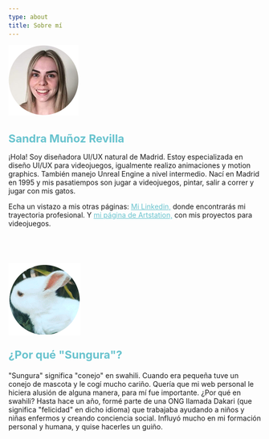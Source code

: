 ```yaml
---
type: about
title: Sobre mí
---
```

<div style="align: center; margin-bottom:4%;">
<img src="/images/Sandra.png" alt="Sandra" >
</div>

<h1 style="font-weight: medium; font-size: 22px; color: rgb(104, 195, 206);">
Sandra Muñoz Revilla
</h1>

¡Hola! Soy diseñadora UI/UX natural de Madrid. Estoy especializada en diseño UI/UX para videojuegos, igualmente realizo animaciones y motion graphics. También manejo Unreal Engine a nivel intermedio. Nací en Madrid en 1995 y mis pasatiempos son jugar a videojuegos, pintar, salir a correr y jugar con mis gatos.

Echa un vistazo a mis otras páginas: <a style="color: rgb(104, 195, 206); font-weight: 400;" href="https://www.linkedin.com/in/sandra-munoz-revilla"> Mi Linkedin,</a> donde encontrarás mi trayectoria profesional. Y <a style="color: rgb(104, 195, 206); font-weight: 400;" href="https://www.artstation.com/sungura"> mi página de Artstation,</a> con mis proyectos para videojuegos.




<div style="align: center; margin-bottom:4%; margin-top:14%;">
<img src="/images/sungura144.gif" alt="Sungura" >
</div>

<p style="font-weight: bold; font-size: 22px; color: rgb(104, 195, 206); margin-bottom: 4%">
¿Por qué "Sungura"?
</p>

"Sungura" significa "conejo" en swahili. Cuando era pequeña tuve un conejo de mascota y le cogí mucho cariño. Quería que mi web personal le hiciera alusión de alguna manera, para mí fue importante. ¿Por qué en swahili? Hasta hace un año, formé parte de una ONG llamada Dakari (que significa "felicidad" en dicho idioma) que trabajaba ayudando a niños y niñas enfermos y creando conciencia social. Influyó mucho en mi formación personal y humana, y quise hacerles un guiño.
